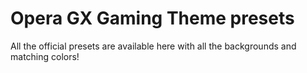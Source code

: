 # Opera GX Gaming Theme presets

All the official presets are available here with all the backgrounds and matching colors!
